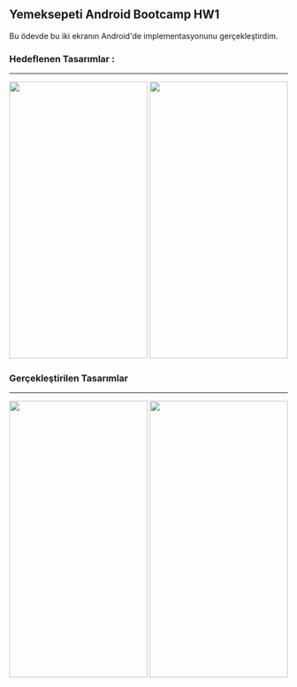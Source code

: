 
## Yemeksepeti Android Bootcamp HW1



Bu ödevde bu iki ekranın Android'de implementasyonunu gerçekleştirdim.



### Hedeflenen Tasarımlar : 

----

  <div>
<img src=https://user-images.githubusercontent.com/32623046/124355063-f6542400-dc17-11eb-88c1-1d8ce6a35166.jpg  width="250" height="500"/>
<img src=https://user-images.githubusercontent.com/32623046/124355085-15eb4c80-dc18-11eb-8e79-f6099792b264.jpg  width="250" height="500"/> 
</div>

### Gerçekleştirilen Tasarımlar

-----

<div>
<img src=https://user-images.githubusercontent.com/32623046/124355097-2c91a380-dc18-11eb-8f1e-c9b856b4e090.jpg  width="250" height="500"/>
<img src=https://user-images.githubusercontent.com/32623046/124355092-200d4b00-dc18-11eb-9d3d-62585096cc81.jpg  width="250" height="500"/> 
</div>
